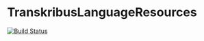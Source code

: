 # TranskribusLanguageResources

[![Build Status](http://dbis-halvar.uibk.ac.at/jenkins/buildStatus/icon?job=TranskribusLanguageResources/eu.transkribus:TranskribusXMLExtractor)](http://dbis-halvar.uibk.ac.at/jenkins/job/TranskribusLanguageResources/eu.transkribus:TranskribusXMLExtractor)
